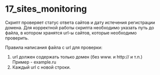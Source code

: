 # 17_sites_monitoring

Скрипт проверяет статус ответа сайтов и дату истечения регистрации домена.
Для корректной работы скрипта необходимо указать путь до файла, в котором
хранятся url-ы сайтов, которые необходимо проверить.

Правила написания файла с url для проверки:
1) url должен содержать только домен (без www. и http:// и т.п.)
Пример - example.ru
2) Каждый url с новой строки.